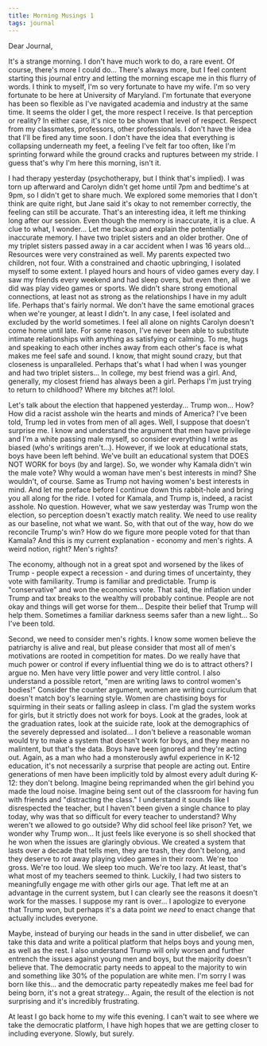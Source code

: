 ```yaml
---
title: Morning Musings 1
tags: journal
---
```


Dear Journal,

It's a strange morning. I don't have much work to do, a rare event. Of course, there's more I could do... There's always more, but I feel content starting this journal entry and letting the morning escape me in this flurry of words. I think to myself, I'm so very fortunate to have my wife. I'm so very fortunate to be here at University of Maryland. I'm fortunate that everyone has been so flexible as I've navigated academia and industry at the same time. It seems the older I get, the more respect I receive. Is that perception or reality? In either case, it's nice to be shown that level of respect. Respect from my classmates, professors, other professionals. I don't have the idea that I'll be fired any time soon. I don't have the idea that everything is collapsing underneath my feet, a feeling I've felt far too often, like I'm sprinting forward while the ground cracks and ruptures between my stride. I guess that's why I'm here this morning, isn't it.

I had therapy yesterday (psychotherapy, but I think that's implied). I was torn up afterward and Carolyn didn't get home until 7pm and bedtime's at 9pm, so I didn't get to share much. We explored some memories that I don't think are quite right, but Jane said it's okay to not remember correctly, the feeling can still be accurate. That's an interesting idea, it left me thinking long after our session. Even though the memory is inaccurate, it is a clue. A clue to what, I wonder... Let me backup and explain the potentially inaccurate memory. I have two triplet sisters and an older brother. One of my triplet sisters passed away in a car accident when I was 16 years old... Resources were very constrained as well. My parents expected two children, not four. With a constrained and chaotic upbringing, I isolated myself to some extent. I played hours and hours of video games every day. I saw my friends every weekend and had sleep overs, but even then, all we did was play video games or sports. We didn't share strong emotional connections, at least not as strong as the relationships I have in my adult life. Perhaps that's fairly normal. We don't have the same emotional graces when we're younger, at least I didn't. In any case, I feel isolated and excluded by the world sometimes. I feel all alone on nights Carolyn doesn't come home until late. For some reason, I've never been able to substitute intimate relationships with anything as satisfying or calming. To me, hugs and speaking to each other inches away from each other's face is what makes me feel safe and sound. I know, that might sound crazy, but that closeness is unparalleled. Perhaps that's what I had when I was younger and had two triplet sisters... In college, my best friend was a girl. And, generally, my closest friend has always been a girl. Perhaps I'm just trying to return to childhood? Where my bitches at?! lolol.

Let's talk about the election that happened yesterday... Trump won... How? How did a racist asshole win the hearts and minds of America? I've been told, Trump led in votes from men of all ages. Well, I suppose that doesn't surprise me. I know and understand the argument that men have privilege and I'm a white passing male myself, so consider everything I write as biased (who's writings aren't...). However, if we look at educational stats, boys have been left behind. We've built an educational system that DOES NOT WORK for boys (by and large). So, we wonder why Kamala didn't win the male vote? Why would a woman have men's best interests in mind? She wouldn't, of course. Same as Trump not having women's best interests in mind. And let me preface before I continue down this rabbit-hole and bring you all along for the ride. I voted for Kamala, and Trump is, indeed, a racist asshole. No question. However, what we saw yesterday was Trump won the election, so perception doesn't exactly match reality. We need to use reality as our baseline, not what we want. So, with that out of the way, how do we reconcile Trump's win? How do we figure more people voted for that than Kamala? And this is my current explanation - economy and men's rights. A weird notion, right? Men's rights?

The economy, although not in a great spot and worsened by the likes of Trump - people expect a recession - and during times of uncertainty, they vote with familiarity. Trump is familiar and predictable. Trump is "conservative" and won the economics vote. That said, the inflation under Trump and tax breaks to the wealthy will probably continue. People are not okay and things will get worse for them... Despite their belief that Trump will help them. Sometimes a familiar darkness seems safer than a new light... So I've been told.

Second, we need to consider men's rights. I know some women believe the patriarchy is alive and real, but please consider that most all of men's motivations are rooted in competition for mates. Do we really have that much power or control if every influential thing we do is to attract others? I argue no. Men have very little power and very little control. I also understand a possible retort, "men are writing laws to control women's bodies!" Consider the counter argument, women are writing curriculum that doesn't match boy's learning style. Women are chastising boys for squirming in their seats or falling asleep in class. I'm glad the system works for girls, but it strictly does not work for boys. Look at the grades, look at the graduation rates, look at the suicide rate, look at the demographics of the severely depressed and isolated... I don't believe a reasonable woman would try to make a system that doesn't work for boys, and they mean no malintent, but that's the data. Boys have been ignored and they're acting out. Again, as a man who had a monsterously awful experience in K-12 education, it's not necessarily a surprise that people are acting out. Entire generations of men have been implicitly told by almost every adult during K-12: they don't belong. Imagine being reprimanded when the girl behind you made the loud noise. Imagine being sent out of the classroom for having fun with friends and "distracting the class." I understand it sounds like I disrespected the teacher, but I haven't been given a single chance to play today, why was that so difficult for every teacher to understand? Why weren't we allowed to go outside? Why did school feel like prison? Yet, we wonder why Trump won... It just feels like everyone is so shell shocked that he won when the issues are glaringly obvious. We created a system that lasts over a decade that tells men, they are trash, they don't belong, and they deserve to rot away playing video games in their room. We're too gross. We're too loud. We sleep too much. We're too lazy. At least, that's what most of my teachers seemed to think. Luckily, I had two sisters to meaningfully engage me with other girls our age. That left me at an advantage in the current system, but I can clearly see the reasons it doesn't work for the masses. I suppose my rant is over... I apologize to everyone that Trump won, but perhaps it's a data point _we need_ to enact change that actually includes everyone.

Maybe, instead of burying our heads in the sand in utter disbelief, we can take this data and write a political platform that helps boys and young men, as well as the rest. I also understand Trump will only worsen and further entrench the issues against young men and boys, but the majority doesn't believe that. The democratic party needs to appeal to the majority to win and something like 30% of the population are white men. I'm sorry I was born like this... and the democratic party repeatedly makes me feel bad for being born, it's not a great strategy... Again, the result of the election is not surprising and it's incredibly frustrating.

At least I go back home to my wife this evening. I can't wait to see where we take the democratic platform, I have high hopes that we are getting closer to including everyone. Slowly, but surely.
